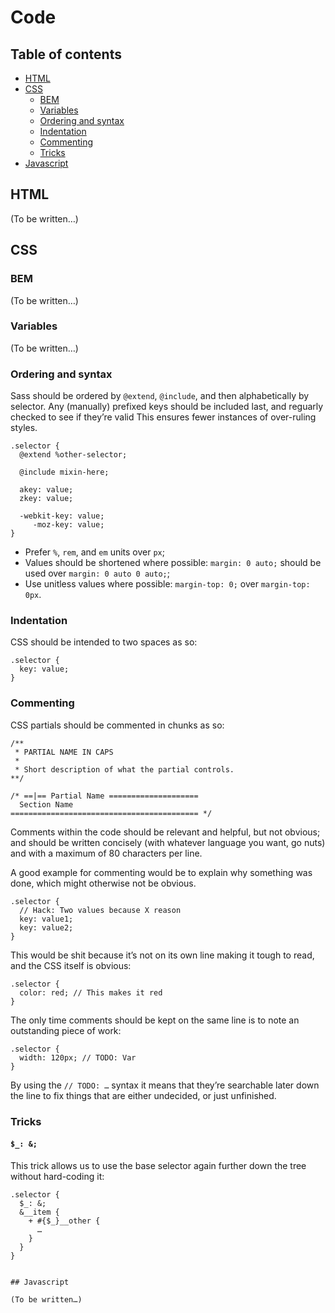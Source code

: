 # Code

## Table of contents

- [HTML](#html)
- [CSS](#css)
  - [BEM](#bem)
  - [Variables](#variables)
  - [Ordering and syntax](#ordering-and-syntax)
  - [Indentation](#indentation)
  - [Commenting](#commenting)
  - [Tricks](#tricks)
- [Javascript](#javascript)

## HTML

(To be written…)

## CSS

### BEM

(To be written…)

### Variables

(To be written…)

### Ordering and syntax

Sass should be ordered by `@extend`, `@include`, and then alphabetically by
selector. Any (manually) prefixed keys should be included last, and reguarly
checked to see if they’re valid This ensures fewer instances of over-ruling
styles.

```
.selector {
  @extend %other-selector;

  @include mixin-here;

  akey: value;
  zkey: value;

  -webkit-key: value;
     -moz-key: value;
}
```

- Prefer `%`, `rem`, and `em` units over `px`;
- Values should be shortened where possible: `margin: 0 auto;` should be used
over `margin: 0 auto 0 auto;`;
- Use unitless values where possible: `margin-top: 0;` over `margin-top: 0px`.

### Indentation

CSS should be intended to two spaces as so:

```
.selector {
  key: value;
}
```

### Commenting

CSS partials should be commented in chunks as so:

```
/**
 * PARTIAL NAME IN CAPS
 *
 * Short description of what the partial controls.
**/

/* ==|== Partial Name ====================
  Section Name
========================================== */
```

Comments within the code should be relevant and helpful, but not obvious; and
should be written concisely (with whatever language you want, go nuts) and
with a maximum of 80 characters per line.

A good example for commenting would be to explain why something was done,
which might otherwise not be obvious. 

```
.selector {
  // Hack: Two values because X reason
  key: value1;
  key: value2;
}
```

This would be shit because it’s not on its own line making it tough to read,
and the CSS itself is obvious:

```
.selector {
  color: red; // This makes it red
}
```

The only time comments should be kept on the same line is to note an
outstanding piece of work:

```
.selector {
  width: 120px; // TODO: Var
}
```

By using the `// TODO: …` syntax it means that they’re searchable later down
the line to fix things that are either undecided, or just unfinished.

### Tricks

#### `$_: &;`

This trick allows us to use the base selector again further down the tree
without hard-coding it:

```
.selector {
  $_: &;
  &__item {
    + #{$_}__other {
      …
    }
  }
}


## Javascript

(To be written…)